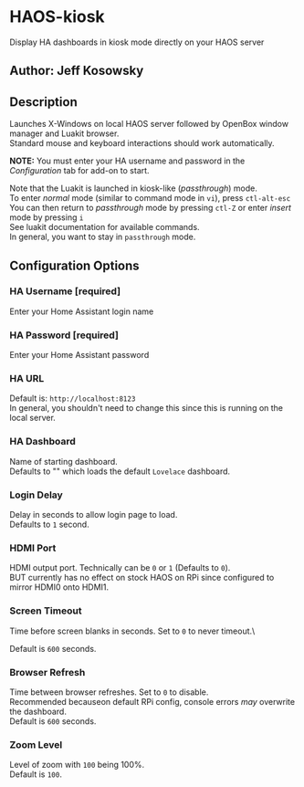 # HAOS-kiosk

Display HA dashboards in kiosk mode directly on your HAOS server

## Author: Jeff Kosowsky

## Description

Launches X-Windows on local HAOS server followed by OpenBox window manager
and Luakit browser.\
Standard mouse and keyboard interactions should work automatically.

**NOTE:** You must enter your HA username and password in the
*Configuration* tab for add-on to start.

Note that the Luakit is launched in kiosk-like (*passthrough*) mode.\
To enter *normal* mode (similar to command mode in `vi`), press
`ctl-alt-esc`\
You can then return to *passthrough* mode by pressing `ctl-Z` or enter
*insert* mode by pressing `i`\
See luakit documentation for available commands.\
In general, you want to stay in `passthrough` mode.

## Configuration Options

### HA Username [required]

Enter your Home Assistant login name

### HA Password [required]

Enter your Home Assistant password

### HA URL

Default is: `http://localhost:8123`\
In general, you shouldn't need to change this since this is running on the
local server.

### HA Dashboard

Name of starting dashboard.\
Defaults to "" which loads the default `Lovelace` dashboard.

### Login Delay

Delay in seconds to allow login page to load.\
Defaults to `1` second.

### HDMI Port

HDMI output port. Technically can be `0` or `1` (Defaults to `0`).\
BUT currently has no effect on stock HAOS on RPi since configured to mirror
HDMI0 onto HDMI1.

### Screen Timeout

Time before screen blanks in seconds. Set to `0` to never timeout.\\

Default is `600` seconds.

### Browser Refresh

Time between browser refreshes. Set to `0` to disable.\
Recommended becauseon default RPi config, console errors *may* overwrite
the dashboard.\
Default is `600` seconds.

### Zoom Level

Level of zoom with `100` being 100%. \
Default is `100`.
